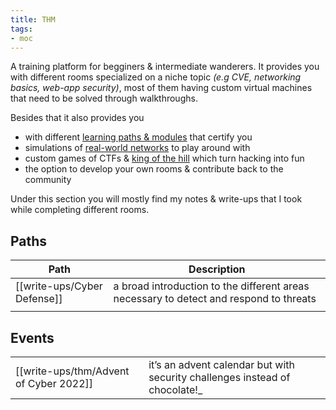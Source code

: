 ```yaml
---
title: THM
tags:
- moc
---
```



A training platform for begginers & intermediate wanderers. It provides you with different rooms specialized on a niche topic *(e.g CVE, networking basics, web-app security)*, most of them having custom virtual machines that need to be solved through walkthroughs.

Besides that it also provides you 
- with different [learning paths & modules](https://tryhackme.com/hacktivities) that certify you
- simulations of [real-world networks](https://tryhackme.com/network/throwback) to play around with
- custom games of CTFs & [king of the hill](https://tryhackme.com/games/koth) which turn hacking into fun
- the option to develop your own rooms & contribute back to the community

Under this section you will mostly find my notes & write-ups that I took while completing different rooms.

## Paths

| Path          | Description                                                                            | 
| ------------- | -------------------------------------------------------------------------------------- |
| [[write-ups/Cyber Defense]] | a broad introduction to the different areas necessary to detect and respond to threats |
|               |                                                                                        |

## Events

|                     |     |
| ------------------- | --- |
| [[write-ups/thm/Advent of Cyber 2022]] | it’s an advent calendar but with security challenges instead of chocolate!_    |